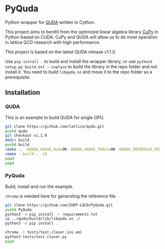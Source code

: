 # PyQuda

Python wrapper for [QUDA](https://github.com/lattice/quda) written in Cython.

This project aims to benifit from the optimized linear algebra library [CuPy](https://github.com/cupy/cupy) in Python based on CUDA. CuPy and QUDA will allow us to do most operation in lattice QCD research with high performance.

This project is based on the latest QUDA release v1.1.0.

Use `pip install .` to build and install the wrapper library, or use `python3 setup.py build_ext --inplace` to build the library in the repo folder and not install it. You need to build `libquda.so` and move it to the repo folder as a prerequisite.

## Installation

### QUDA

This is an example to build QUDA for single GPU.

```bash
git clone https://github.com/lattice/quda.git
pushd quda
git checkout v1.1.0
mkdir build
pushd build
cmake .. -DQUDA_GAUGE_ALG=ON -DQUDA_GAUGE_TOOLS=ON -DQUDA_INTERFACE_MILC=OFF
cmake --build . -j8
popd
popd
```

### PyQuda

Build, install and run the example.

`chroma` is needed here for generating the reference file.

```bash
git clone https://github.com/IHEP-LQCD/PyQuda.git
pushd PyQuda
python3 -m pip install -r requirements.txt
cp ../quda/build/lib/libquda.so ./
python3 -m pip install .

chroma -i tests/test.clover.ini.xml
python3 tests/test.clover.py
popd
```
